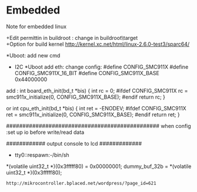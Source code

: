 Embedded
========

Note for embedded linux

+Edit permittin in buildroot : change in buildroot\target\
+Option for build kernel http://kernel.xc.net/html/linux-2.6.0-test3/sparc64/



*Uboot: add new cmd
+ I2C
*Uboot add eth:
change config:
#define CONFIG_SMC911X
#define CONFIG_SMC911X_16_BIT
#define CONFIG_SMC911X_BASE		0x44000000

add :
int board_eth_init(bd_t *bis)
{
	int rc = 0;
#ifdef CONFIG_SMC911X
	rc = smc911x_initialize(0, CONFIG_SMC911X_BASE);
#endif
	return rc;
}

or 
int cpu_eth_init(bd_t *bis)
{
	int ret = -ENODEV;
#ifdef CONFIG_SMC911X
	ret = smc911x_initialize(0, CONFIG_SMC911X_BASE);
#endif
	return ret;
}


###############################################
when config :set up io before write/read data


############ output console to lcd  #############
  + tty0::respawn:-/bin/sh

 *(volatile uint32_t *)(0x3fffff80) = 0x00000001;
    dummy_buf_32b = *(volatile uint32_t *)(0x3fffff80);
    
    http://mikrocontroller.bplaced.net/wordpress/?page_id=621

